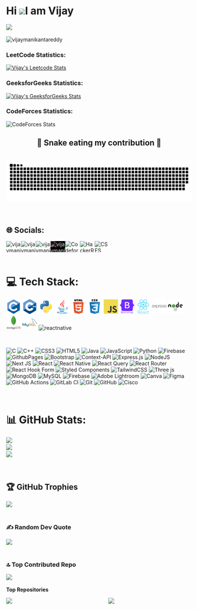 # Hi ![](https://user-images.githubusercontent.com/18350557/176309783-0785949b-9127-417c-8b55-ab5a4333674e.gif)I am Vijay

<!-- <h4>A Full-Stack developer | MERN Stack</h4>

- 🔭 I’m currently working on a MERN Project
- 🌱 I’m Interested to work on Web Development
<!-- - 👯 I’m making the world better by PRs
- 💬 Ask me about Technology
- 📫 How to reach me: <a href="https://www.linkedin.com/in/vijay-manikanta-reddy-sathi-22b90a20a/" style="color: #0060B6; text-decoration: none;">Linkedin</a>
- ⚡ Fun fact: I'm currently studying Information Technology in B. Tech
 -->

<a href="https://www.github.com/vijaymanikantareddy" target="_blank" rel="noreferrer"><img
src="https://img.shields.io/github/followers/vijaymanikantareddy?logo=github&style=for-the-badge&color=0891b2&labelColor=1c1917" /></a>

<p align="left"> <img src="https://komarev.com/ghpvc/?username=vijaymanikantareddy&label=Profile%20views&color=0e75b6&style=flat" alt="vijaymanikantareddy" /> </p>

<!-- <p align="left"> <a href="https://twitter.com/vijay_square" target="blank"><img src="https://img.shields.io/twitter/follow/vijay_square?logo=twitter&style=for-the-badge" alt="vijaymanikantareddy" /></a> </p> -->

<!--[![](https://leetcard.jacoblin.cool/vijaymanikantareddy?theme=dark)](https://leetcode.com/vijaymanikantareddy/)-->

<!--![LeetCode Submissions](leetcode_graph.svg)-->

<!--[![Vijay's geeksForgeeks stats](https://geeks-for-geeks-stats-api-napiyo.vercel.app/?userName=vijaymanikantareddy)](https://auth.geeksforgeeks.org/user/vijaymanikantareddy)-->

<h3 align="left">LeetCode Statistics:</h3>

[![Vijay's Leetcode Stats](https://leetcard.jacoblin.cool/vijaymanikantareddy?ext=contest)](https://leetcode.com/vijaymanikantareddy/)

<h3 align="left">GeeksforGeeks Statistics:</h3>

[![Vijay's GeeksforGeeks Stats](https://geeks-for-geeks-stats-card.vercel.app/?username=vijaymanikantareddy)](https://auth.geeksforgeeks.org/user/vijaymanikantareddy)

<h3 align="left">CodeForces Statistics:</h3>

![CodeForces Stats](https://codeforces-readme-stats.vercel.app/api/card?username=vijaymanikantareddy)

<div align="center">
  <h2>🐍 Snake eating my contribution 🐍</h2>
  <br />
  <picture>
    <source media="(prefers-color-scheme: dark)" srcset="https://github.com/sanidhyy/sanidhyy/blob/output/github-contribution-grid-snake-dark.svg" />
    <source media="(prefers-color-scheme: light), (prefers-color-scheme: no-preference)" srcset="https://github.com/sanidhyy/sanidhyy/blob/output/github-contribution-grid-snake.svg" />
    <img src="https://github.com/sanidhyy/sanidhyy/blob/output/github-contribution-grid-snake.svg" alt="github-snake" />
  </picture>
  <br />
  <br />
  <br />
</div>

## 🌐 Socials:

<p align="left" style={display:'flex'; justify-content:'left';align-items:'left';gap:'80px';}>
<a href="https://linkedin.com/in/vijaymanikantareddy" target="_blank"><img align="left" src="https://raw.githubusercontent.com/rahuldkjain/github-profile-readme-generator/master/src/images/icons/Social/linked-in-alt.svg" alt="vijaymanikantareddy" height="30" width="40" /></a>
<a href="https://www.leetcode.com/u/vijaymanikantareddy" target="_blank"><img align="left" src="https://raw.githubusercontent.com/rahuldkjain/github-profile-readme-generator/master/src/images/icons/Social/leet-code.svg" alt="vijaymanikantareddy" height="30" width="40" /></a>
<a href="https://auth.geeksforgeeks.org/user/vijaymanikantareddy" target="_blank"><img align="left" src="https://raw.githubusercontent.com/rahuldkjain/github-profile-readme-generator/master/src/images/icons/Social/geeks-for-geeks.svg" alt="vijaymanikantareddy" height="30" width="40" /></a>
<a href="https://www.codechef.com/users/svmreddy7799" target="_blank">
    <img style="background-color:white; filter: invert(100%);" align="left" src="https://avatars.githubusercontent.com/u/11960354?v=4" alt="vijaymanikantareddy" height="30" width="40" />
</a>
<a href="https://codeforces.com/profile/vijaymanikantareddy" target="_blank">
    <img align="left" src="https://raw.githubusercontent.com/rahuldkjain/github-profile-readme-generator/master/src/images/icons/Social/codeforces.svg" alt="Codeforces" height="30" width="40" />
</a>
<a href="https://www.hackerrank.com/svmreddy7799" target="_blank">
    <img align="left" src="https://raw.githubusercontent.com/rahuldkjain/github-profile-readme-generator/master/src/images/icons/Social/hackerrank.svg" alt="HackerRank" height="30" width="40" />
</a>

<a href="https://cses.fi/user/179425" target="_blank">
    <img align="left" src="https://cses.fi/logo.png?1" alt="CSES" height="30" width="40" />
</a>
</p>
<br><br><br>

# 💻 Tech Stack:

<p align="left">
    <img src="https://raw.githubusercontent.com/devicons/devicon/master/icons/c/c-original.svg" alt="c" width="40" height="40"/>
    <img src="https://raw.githubusercontent.com/devicons/devicon/master/icons/cplusplus/cplusplus-original.svg" alt="cplusplus" width="40" height="40"/> 
    <img src="https://raw.githubusercontent.com/devicons/devicon/master/icons/python/python-original.svg" alt="python" width="40" height="40"/> 
    <img src="https://raw.githubusercontent.com/devicons/devicon/master/icons/java/java-original.svg" alt="java" width="40" height="40"/> 
    <img src="https://raw.githubusercontent.com/devicons/devicon/master/icons/html5/html5-original-wordmark.svg" alt="html5" width="40" height="40"/>
    <img src="https://raw.githubusercontent.com/devicons/devicon/master/icons/css3/css3-original-wordmark.svg" alt="css3" width="40" height="40"/> 
    <img src="https://raw.githubusercontent.com/devicons/devicon/master/icons/javascript/javascript-original.svg" alt="javascript" width="40" height="40"/> 
    <img src="https://raw.githubusercontent.com/devicons/devicon/master/icons/bootstrap/bootstrap-plain-wordmark.svg" alt="bootstrap" width="40" height="40"/> 
    <img src="https://raw.githubusercontent.com/devicons/devicon/master/icons/react/react-original-wordmark.svg" alt="react" width="40" height="40"/> 
    <img src="https://raw.githubusercontent.com/devicons/devicon/master/icons/express/express-original-wordmark.svg" alt="express" width="40" height="40"/> 
    <img src="https://raw.githubusercontent.com/devicons/devicon/master/icons/nodejs/nodejs-original-wordmark.svg" alt="nodejs" width="40" height="40"/> 
    <img src="https://raw.githubusercontent.com/devicons/devicon/master/icons/mongodb/mongodb-original-wordmark.svg" alt="mongodb" width="40" height="40"/>  
    <img src="https://raw.githubusercontent.com/devicons/devicon/master/icons/mysql/mysql-original-wordmark.svg" alt="mysql" width="40" height="40"/> 
    <img src="https://reactnative.dev/img/header_logo.svg" alt="reactnative" width="40" height="40"/> 
</p>
<br>

![C](https://img.shields.io/badge/c-%2300599C.svg?style=for-the-badge&logo=c&logoColor=white)
![C++](https://img.shields.io/badge/c++-%2300599C.svg?style=for-the-badge&logo=c%2B%2B&logoColor=white)
![CSS3](https://img.shields.io/badge/css3-%231572B6.svg?style=for-the-badge&logo=css3&logoColor=white)
![HTML5](https://img.shields.io/badge/html5-%23E34F26.svg?style=for-the-badge&logo=html5&logoColor=white)
![Java](https://img.shields.io/badge/java-%23ED8B00.svg?style=for-the-badge&logo=openjdk&logoColor=white)
![JavaScript](https://img.shields.io/badge/javascript-%23323330.svg?style=for-the-badge&logo=javascript&logoColor=%23F7DF1E)
![Python](https://img.shields.io/badge/python-3670A0?style=for-the-badge&logo=python&logoColor=ffdd54)
![Firebase](https://img.shields.io/badge/firebase-%23039BE5.svg?style=for-the-badge&logo=firebase)
![GithubPages](https://img.shields.io/badge/github%20pages-121013?style=for-the-badge&logo=github&logoColor=white)
![Bootstrap](https://img.shields.io/badge/bootstrap-%238511FA.svg?style=for-the-badge&logo=bootstrap&logoColor=white)
![Context-API](https://img.shields.io/badge/Context--Api-000000?style=for-the-badge&logo=react)
![Express.js](https://img.shields.io/badge/express.js-%23404d59.svg?style=for-the-badge&logo=express&logoColor=%2361DAFB)
![NodeJS](https://img.shields.io/badge/node.js-6DA55F?style=for-the-badge&logo=node.js&logoColor=white)
![Next JS](https://img.shields.io/badge/Next-black?style=for-the-badge&logo=next.js&logoColor=white)
![React](https://img.shields.io/badge/react-%2320232a.svg?style=for-the-badge&logo=react&logoColor=%2361DAFB)
![React Native](https://img.shields.io/badge/react_native-%2320232a.svg?style=for-the-badge&logo=react&logoColor=%2361DAFB)
![React Query](https://img.shields.io/badge/-React%20Query-FF4154?style=for-the-badge&logo=react%20query&logoColor=white)
![React Router](https://img.shields.io/badge/React_Router-CA4245?style=for-the-badge&logo=react-router&logoColor=white)
![React Hook Form](https://img.shields.io/badge/React%20Hook%20Form-%23EC5990.svg?style=for-the-badge&logo=reacthookform&logoColor=white)
![Styled Components](https://img.shields.io/badge/styled--components-DB7093?style=for-the-badge&logo=styled-components&logoColor=white)
![TailwindCSS](https://img.shields.io/badge/tailwindcss-%2338B2AC.svg?style=for-the-badge&logo=tailwind-css&logoColor=white)
![Three js](https://img.shields.io/badge/threejs-black?style=for-the-badge&logo=three.js&logoColor=white)
![MongoDB](https://img.shields.io/badge/MongoDB-%234ea94b.svg?style=for-the-badge&logo=mongodb&logoColor=white)
![MySQL](https://img.shields.io/badge/mysql-4479A1.svg?style=for-the-badge&logo=mysql&logoColor=white)
![Firebase](https://img.shields.io/badge/firebase-a08021?style=for-the-badge&logo=firebase&logoColor=ffcd34)
![Adobe Lightroom](https://img.shields.io/badge/Adobe%20Lightroom-31A8FF.svg?style=for-the-badge&logo=Adobe%20Lightroom&logoColor=white)
![Canva](https://img.shields.io/badge/Canva-%2300C4CC.svg?style=for-the-badge&logo=Canva&logoColor=white)
![Figma](https://img.shields.io/badge/figma-%23F24E1E.svg?style=for-the-badge&logo=figma&logoColor=white)
![GitHub Actions](https://img.shields.io/badge/github%20actions-%232671E5.svg?style=for-the-badge&logo=githubactions&logoColor=white)
![GitLab CI](https://img.shields.io/badge/gitlab%20CI-%23181717.svg?style=for-the-badge&logo=gitlab&logoColor=white)
![Git](https://img.shields.io/badge/git-%23F05033.svg?style=for-the-badge&logo=git&logoColor=white)
![GitHub](https://img.shields.io/badge/github-%23121011.svg?style=for-the-badge&logo=github&logoColor=white)
![Cisco](https://img.shields.io/badge/cisco-%23049fd9.svg?style=for-the-badge&logo=cisco&logoColor=black) <br><br><br>

# 📊 GitHub Stats:

![](https://github-readme-stats.vercel.app/api?username=vijaymanikantareddy&theme=radical&hide_border=false&include_all_commits=true&count_private=false)<br/>
![](https://github-readme-streak-stats.herokuapp.com/?user=vijaymanikantareddy&theme=radical&hide_border=false)<br/>
![](https://github-readme-stats.vercel.app/api/top-langs/?username=vijaymanikantareddy&theme=radical&hide_border=false&include_all_commits=true&count_private=true&layout=compact) <br><br><br>

## 🏆 GitHub Trophies

![](https://github-profile-trophy.vercel.app/?username=vijaymanikantareddy&theme=monokai&no-frame=false&no-bg=true&margin-w=4) <br><br>

### ✍️ Random Dev Quote

![](https://quotes-github-readme.vercel.app/api?type=horizontal&theme=dark) <br><br>

### 🔝 Top Contributed Repo

![](https://github-contributor-stats.vercel.app/api?username=vijaymanikantareddy&limit=5&theme=dark&combine_all_yearly_contributions=true)<br>

<b>Top Repositories</b>

<div width="100%" align="center"><a href="https://github.com/vijaymanikantareddy/Leetcode_GFG_Solved" align="left"><img align="left" width="45%" src="https://github-readme-stats.vercel.app/api/pin/?username=vijaymanikantareddy&repo=Leetcode_GFG_Solved&title_color=22c55e&text_color=ffffff&icon_color=0891b2&bg_color=1c1917&hide_border=true&locale=en" /></a><a href="https://github.com/vijaymanikantareddy/Data_Structures_Using_C" align="right"><img align="right" width="45%" src="https://github-readme-stats.vercel.app/api/pin/?username=vijaymanikantareddy&repo=Data_Structures_Using_C&title_color=22c55e&text_color=ffffff&icon_color=0891b2&bg_color=1c1917&hide_border=true&locale=en" /></a></div><br /><br /><br /><br /><br /><br /><br />

